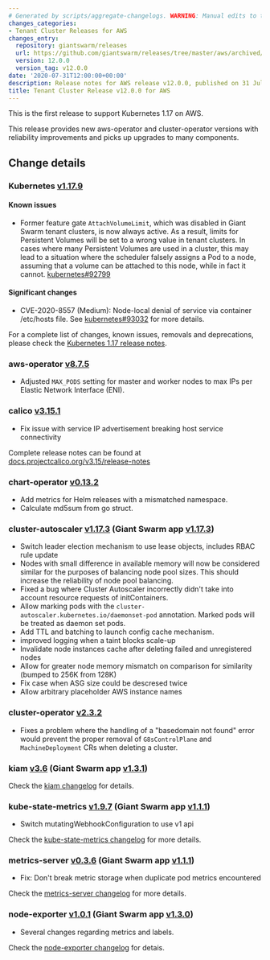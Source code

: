 ```yaml
---
# Generated by scripts/aggregate-changelogs. WARNING: Manual edits to this files will be overwritten.
changes_categories:
- Tenant Cluster Releases for AWS
changes_entry:
  repository: giantswarm/releases
  url: https://github.com/giantswarm/releases/tree/master/aws/archived/v12.0.0
  version: 12.0.0
  version_tag: v12.0.0
date: '2020-07-31T12:00:00+00:00'
description: Release notes for AWS release v12.0.0, published on 31 July 2020, 12:00
title: Tenant Cluster Release v12.0.0 for AWS
---
```


This is the first release to support Kubernetes 1.17 on AWS.

This release provides new aws-operator and cluster-operator versions with reliability improvements and picks up upgrades to many components.

## Change details

### Kubernetes [v1.17.9](https://github.com/kubernetes/kubernetes/releases/tag/v1.17.9)

#### Known issues

- Former feature gate `AttachVolumeLimit`, which was disabled in Giant Swarm tenant clusters, is now always active. As a result, limits for Persistent Volumes will be set to a wrong value in tenant clusters. In cases where many Persistent Volumes are used in a cluster, this may lead to a situation where the scheduler falsely assigns a Pod to a node, assuming that a volume can be attached to this node, while in fact it cannot. [kubernetes#92799](https://github.com/kubernetes/kubernetes/issues/92799)

#### Significant changes

- CVE-2020-8557 (Medium): Node-local denial of service via container /etc/hosts file. See [kubernetes#93032](https://github.com/kubernetes/kubernetes/issues/93032) for more details.

For a complete list of changes, known issues, removals and deprecations, please check the [Kubernetes 1.17 release notes](https://github.com/kubernetes/kubernetes/blob/master/CHANGELOG/CHANGELOG-1.17.md).

### aws-operator [v8.7.5](https://github.com/giantswarm/aws-operator/blob/master/CHANGELOG.md#875---2020-07-30)

- Adjusted `MAX_PODS` setting for master and worker nodes to max IPs per Elastic Network Interface (ENI).

### calico [v3.15.1](https://github.com/projectcalico/calico/releases/tag/v3.15.1)

- Fix issue with service IP advertisement breaking host service connectivity

Complete release notes can be found at [docs.projectcalico.org/v3.15/release-notes](https://docs.projectcalico.org/v3.15/release-notes/)

### chart-operator [v0.13.2](https://github.com/giantswarm/chart-operator/blob/v0.13.2/CHANGELOG.md#v0132-2020-06-23)

- Add metrics for Helm releases with a mismatched namespace.
- Calculate md5sum from go struct.

### cluster-autoscaler [v1.17.3](https://github.com/kubernetes/autoscaler/releases/tag/cluster-autoscaler-1.17.3) (Giant Swarm app [v1.17.3](https://github.com/giantswarm/cluster-autoscaler-app/blob/master/CHANGELOG.md#1173---2020-07-30))

- Switch leader election mechanism to use lease objects, includes RBAC rule update
- Nodes with small difference in available memory will now be considered similar for the purposes of balancing node pool sizes. This should increase the reliability of node pool balancing.
- Fixed a bug where Cluster Autoscaler incorrectly didn't take into account resource requests of initContainers.
- Allow marking pods with the `cluster-autoscaler.kubernetes.io/daemonset-pod` annotation. Marked pods will be treated as daemon set pods.
- Add TTL and batching to launch config cache mechanism.
- improved logging when a taint blocks scale-up
- Invalidate node instances cache after deleting failed and unregistered nodes
- Allow for greater node memory mismatch on comparison for similarity (bumped to 256K from 128K)
- Fix case when ASG size could be descresed twice
- Allow arbitrary placeholder AWS instance names

### cluster-operator [v2.3.2](https://github.com/giantswarm/cluster-operator/blob/master/CHANGELOG.md#232---2020-07-31)

- Fixes a problem where the handling of a "basedomain not found" error would prevent the proper removal of `G8sControlPlane` and `MachineDeployment` CRs when deleting a cluster.

### kiam [v3.6](https://github.com/uswitch/kiam/blob/master/CHANGELOG.md#v36) (Giant Swarm app [v1.3.1](https://github.com/giantswarm/kiam-app/blob/master/CHANGELOG.md#131---2020-07-23))

Check the [kiam changelog](https://github.com/uswitch/kiam/blob/master/CHANGELOG.md#v36) for details.

### kube-state-metrics [v1.9.7](https://github.com/kubernetes/kube-state-metrics/blob/master/CHANGELOG.md#v197--2020-05-24) (Giant Swarm app [v1.1.1](https://github.com/giantswarm/kube-state-metrics-app/blob/master/CHANGELOG.md#111---2020-07-22))

- Switch mutatingWebhookConfiguration to use v1 api

Check the [kube-state-metrics changelog](https://github.com/kubernetes/kube-state-metrics/releases/tag/v1.9.7) for more details.

### metrics-server [v0.3.6](https://github.com/kubernetes-sigs/metrics-server/releases/tag/v0.3.6) (Giant Swarm app [v1.1.1](https://github.com/giantswarm/metrics-server-app/blob/master/CHANGELOG.md#111---2020-07-23))

- Fix: Don't break metric storage when duplicate pod metrics encountered

Check the [metrics-server changelog](https://github.com/kubernetes-sigs/metrics-server/releases) for more details.

### node-exporter [v1.0.1](https://github.com/prometheus/node_exporter/blob/master/CHANGELOG.md#101--2020-06-15) (Giant Swarm app [v1.3.0](https://github.com/giantswarm/node-exporter-app/blob/master/CHANGELOG.md#130---2020-07-23))

- Several changes regarding metrics and labels.

Check the [node-exporter changelog](https://github.com/prometheus/node_exporter/blob/master/CHANGELOG.md#101--2020-06-15) for detais.
